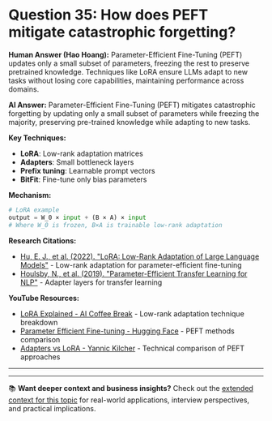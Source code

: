 # Question 35: How does PEFT mitigate catastrophic forgetting?

**Human Answer (Hao Hoang):**
Parameter-Efficient Fine-Tuning (PEFT) updates only a small subset of parameters, freezing the rest to preserve pretrained knowledge. Techniques like LoRA ensure LLMs adapt to new tasks without losing core capabilities, maintaining performance across domains.

**AI Answer:**
Parameter-Efficient Fine-Tuning (PEFT) mitigates catastrophic forgetting by updating only a small subset of parameters while freezing the majority, preserving pre-trained knowledge while adapting to new tasks.

**Key Techniques:**
- **LoRA**: Low-rank adaptation matrices
- **Adapters**: Small bottleneck layers
- **Prefix tuning**: Learnable prompt vectors
- **BitFit**: Fine-tune only bias parameters

**Mechanism:**
```python
# LoRA example
output = W_0 × input + (B × A) × input
# Where W_0 is frozen, B×A is trainable low-rank adaptation
```

**Research Citations:**
- [Hu, E. J., et al. (2022). "LoRA: Low-Rank Adaptation of Large Language Models"](https://arxiv.org/abs/2106.09685) - Low-rank adaptation for parameter-efficient fine-tuning
- [Houlsby, N., et al. (2019). "Parameter-Efficient Transfer Learning for NLP"](https://arxiv.org/abs/1902.00751) - Adapter layers for transfer learning

**YouTube Resources:**
- [LoRA Explained - AI Coffee Break](https://www.youtube.com/watch?v=dA-NhCtrrVE) - Low-rank adaptation technique breakdown
- [Parameter Efficient Fine-tuning - Hugging Face](https://www.youtube.com/watch?v=Us5ZFp16PaU) - PEFT methods comparison
- [Adapters vs LoRA - Yannic Kilcher](https://www.youtube.com/watch?v=YVU5wAA6Txo) - Technical comparison of PEFT approaches

---

---

📚 **Want deeper context and business insights?** Check out the [extended context for this topic](content/35_peft_catastrophic_forgetting_context.md) for real-world applications, interview perspectives, and practical implications.